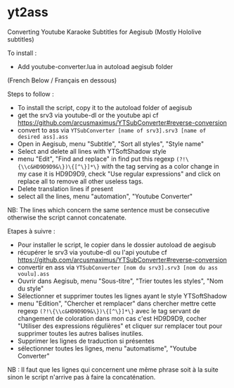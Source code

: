 # yt2ass
Converting Youtube Karaoke Subtitles for Aegisub
(Mostly Hololive subtitles)

To install :
- Add youtube-converter.lua in autoload aegisub folder

(French Below / Français en dessous)

Steps to follow :
- To install the script, copy it to the autoload folder of aegisub
- get the srv3 via youtube-dl or the youtube api cf https://github.com/arcusmaximus/YTSubConverter#reverse-conversion
- convert to ass via `YTSubConverter [name of srv3].srv3 [name of desired ass].ass`
- Open in Aegisub, menu "Subtitle", "Sort all styles", "Style name"
- Select and delete all lines with YTSoftShadow style
- menu "Edit", "Find and replace" in find put this regexp `(?!\{\\c&HD9D9D9&\})\{[^\}]*\}` with the tag serving as a color change in my case it is HD9D9D9, check "Use regular expressions" and click on replace all to remove all other useless tags.
- Delete translation lines if present
- select all the lines, menu "automation", "Youtube Converter"

NB: The lines which concern the same sentence must be consecutive otherwise the script cannot concatenate. 

Etapes à suivre :
- Pour installer le script, le copier dans le dossier autoload de aegisub
- récupérer le srv3 via youtube-dl ou l'api youtube cf https://github.com/arcusmaximus/YTSubConverter#reverse-conversion
- convertir en ass via `YTSubConverter [nom du srv3].srv3 [nom du ass voulu].ass`
- Ouvrir dans Aegisub, menu "Sous-titre", "Trier toutes les styles", "Nom du style"
- Sélectionner et supprimer toutes les lignes ayant le style YTSoftShadow
- menu "Edition", "Chercher et remplacer" dans chercher mettre cette regexp `(?!\{\\c&HD9D9D9&\})\{[^\}]*\}` avec le tag servant de changement de coloration dans mon cas c'est HD9D9D9, cocher "Utiliser des expressions régulières" et cliquer sur remplacer tout pour supprimer toutes les autres balises inutiles.
- Supprimer les lignes de traduction si présentes
- sélectionner toutes les lignes, menu "automatisme", "Youtube Converter"

NB : Il faut que les lignes qui concernent une même phrase soit à la suite sinon le script n'arrive pas à faire la concaténation.
